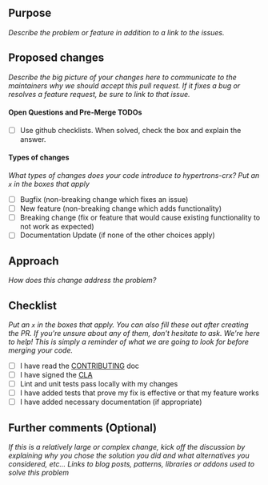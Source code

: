 ## Purpose

_Describe the problem or feature in addition to a link to the issues._

## Proposed changes

_Describe the big picture of your changes here to communicate to the maintainers why we should accept this pull request. If it fixes a bug or resolves a feature request, be sure to link to that issue._

#### Open Questions and Pre-Merge TODOs

- [ ] Use github checklists. When solved, check the box and explain the answer.

#### Types of changes

_What types of changes does your code introduce to hypertrons-crx?_
_Put an `x` in the boxes that apply_

- [ ] Bugfix (non-breaking change which fixes an issue)
- [ ] New feature (non-breaking change which adds functionality)
- [ ] Breaking change (fix or feature that would cause existing functionality to not work as expected)
- [ ] Documentation Update (if none of the other choices apply)

## Approach

_How does this change address the problem?_

## Checklist

_Put an `x` in the boxes that apply. You can also fill these out after creating the PR. If you're unsure about any of them, don't hesitate to ask. We're here to help! This is simply a reminder of what we are going to look for before merging your code._

- [ ] I have read the [CONTRIBUTING](https://github.com/hypertrons/hypertrons-crx/blob/master/CONTRIBUTING.md) doc
- [ ] I have signed the [CLA](https://cla-assistant.io/hypertrons/hypertrons-crx)
- [ ] Lint and unit tests pass locally with my changes
- [ ] I have added tests that prove my fix is effective or that my feature works
- [ ] I have added necessary documentation (if appropriate)

## Further comments (Optional)

_If this is a relatively large or complex change, kick off the discussion by explaining why you chose the solution you did and what alternatives you considered, etc..._
_Links to blog posts, patterns, libraries or addons used to solve this problem_
